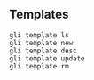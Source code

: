 ## Templates
```
gli template ls
gli template new
gli template desc
gli template update
gli template rm
```